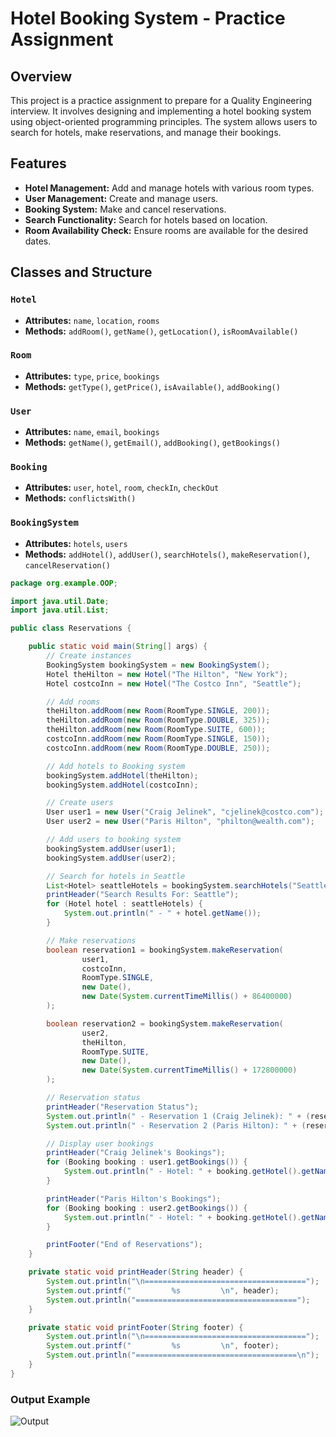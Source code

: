 # Hotel Booking System - Practice Assignment

## Overview

This project is a practice assignment to prepare for a Quality Engineering interview. It involves designing and implementing a hotel booking system using object-oriented programming principles. The system allows users to search for hotels, make reservations, and manage their bookings.

## Features

- **Hotel Management:** Add and manage hotels with various room types.
- **User Management:** Create and manage users.
- **Booking System:** Make and cancel reservations.
- **Search Functionality:** Search for hotels based on location.
- **Room Availability Check:** Ensure rooms are available for the desired dates.

## Classes and Structure

### `Hotel`

- **Attributes:** `name`, `location`, `rooms`
- **Methods:** `addRoom()`, `getName()`, `getLocation()`, `isRoomAvailable()`

### `Room`

- **Attributes:** `type`, `price`, `bookings`
- **Methods:** `getType()`, `getPrice()`, `isAvailable()`, `addBooking()`

### `User`

- **Attributes:** `name`, `email`, `bookings`
- **Methods:** `getName()`, `getEmail()`, `addBooking()`, `getBookings()`

### `Booking`

- **Attributes:** `user`, `hotel`, `room`, `checkIn`, `checkOut`
- **Methods:** `conflictsWith()`

### `BookingSystem`

- **Attributes:** `hotels`, `users`
- **Methods:** `addHotel()`, `addUser()`, `searchHotels()`, `makeReservation()`, `cancelReservation()`

```java
package org.example.OOP;

import java.util.Date;
import java.util.List;

public class Reservations {

    public static void main(String[] args) {
        // Create instances
        BookingSystem bookingSystem = new BookingSystem();
        Hotel theHilton = new Hotel("The Hilton", "New York");
        Hotel costcoInn = new Hotel("The Costco Inn", "Seattle");

        // Add rooms
        theHilton.addRoom(new Room(RoomType.SINGLE, 200));
        theHilton.addRoom(new Room(RoomType.DOUBLE, 325));
        theHilton.addRoom(new Room(RoomType.SUITE, 600));
        costcoInn.addRoom(new Room(RoomType.SINGLE, 150));
        costcoInn.addRoom(new Room(RoomType.DOUBLE, 250));

        // Add hotels to Booking system
        bookingSystem.addHotel(theHilton);
        bookingSystem.addHotel(costcoInn);

        // Create users
        User user1 = new User("Craig Jelinek", "cjelinek@costco.com");
        User user2 = new User("Paris Hilton", "philton@wealth.com");

        // Add users to booking system
        bookingSystem.addUser(user1);
        bookingSystem.addUser(user2);

        // Search for hotels in Seattle
        List<Hotel> seattleHotels = bookingSystem.searchHotels("Seattle");
        printHeader("Search Results For: Seattle");
        for (Hotel hotel : seattleHotels) {
            System.out.println(" - " + hotel.getName());
        }

        // Make reservations
        boolean reservation1 = bookingSystem.makeReservation(
                user1,
                costcoInn,
                RoomType.SINGLE,
                new Date(),
                new Date(System.currentTimeMillis() + 86400000)
        );

        boolean reservation2 = bookingSystem.makeReservation(
                user2,
                theHilton,
                RoomType.SUITE,
                new Date(),
                new Date(System.currentTimeMillis() + 172800000)
        );

        // Reservation status
        printHeader("Reservation Status");
        System.out.println(" - Reservation 1 (Craig Jelinek): " + (reservation1 ? "✅ Successful" : "❌ Failed"));
        System.out.println(" - Reservation 2 (Paris Hilton): " + (reservation2 ? "✅ Successful" : "❌ Failed"));

        // Display user bookings
        printHeader("Craig Jelinek's Bookings");
        for (Booking booking : user1.getBookings()) {
            System.out.println(" - Hotel: " + booking.getHotel().getName() + ", Room: " + booking.getRoom().getType());
        }

        printHeader("Paris Hilton's Bookings");
        for (Booking booking : user2.getBookings()) {
            System.out.println(" - Hotel: " + booking.getHotel().getName() + ", Room: " + booking.getRoom().getType());
        }

        printFooter("End of Reservations");
    }

    private static void printHeader(String header) {
        System.out.println("\n====================================");
        System.out.printf("         %s         \n", header);
        System.out.println("====================================");
    }

    private static void printFooter(String footer) {
        System.out.println("\n====================================");
        System.out.printf("         %s         \n", footer);
        System.out.println("====================================\n");
    }
}
```

### Output Example

![Output](https://github.com/huntermacias/HotelBookingSystem/assets/47125492/55a1c5dd-7b6a-4cb1-b331-fbc40378ee31)
